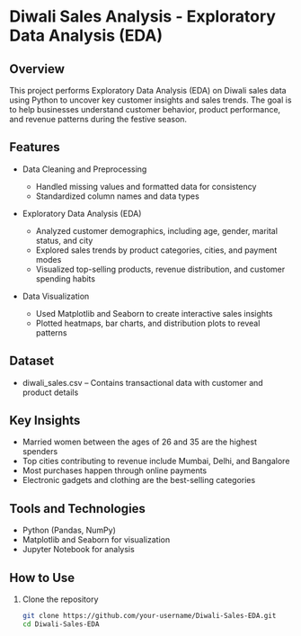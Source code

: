 # Diwali Sales Analysis - Exploratory Data Analysis (EDA)  

## Overview  
This project performs Exploratory Data Analysis (EDA) on Diwali sales data using Python to uncover key customer insights and sales trends. The goal is to help businesses understand customer behavior, product performance, and revenue patterns during the festive season.  

## Features  

- Data Cleaning and Preprocessing  
  - Handled missing values and formatted data for consistency  
  - Standardized column names and data types  

- Exploratory Data Analysis (EDA)  
  - Analyzed customer demographics, including age, gender, marital status, and city  
  - Explored sales trends by product categories, cities, and payment modes  
  - Visualized top-selling products, revenue distribution, and customer spending habits  

- Data Visualization  
  - Used Matplotlib and Seaborn to create interactive sales insights  
  - Plotted heatmaps, bar charts, and distribution plots to reveal patterns  

## Dataset  

- diwali_sales.csv – Contains transactional data with customer and product details


## Key Insights  

- Married women between the ages of 26 and 35 are the highest spenders  
- Top cities contributing to revenue include Mumbai, Delhi, and Bangalore  
- Most purchases happen through online payments  
- Electronic gadgets and clothing are the best-selling categories  

## Tools and Technologies  

- Python (Pandas, NumPy)  
- Matplotlib and Seaborn for visualization  
- Jupyter Notebook for analysis  

## How to Use  

1. Clone the repository  
   ```sh
   git clone https://github.com/your-username/Diwali-Sales-EDA.git
   cd Diwali-Sales-EDA

